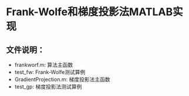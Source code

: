# Frank-Wolfe和梯度投影法MATLAB实现
## 文件说明：

- frankworf.m: 算法主函数
- test_fw:  Frank-Wolfe测试算例
- GradientProjection.m: 梯度投影法主函数 
- test_gp: 梯度投影法测试算例